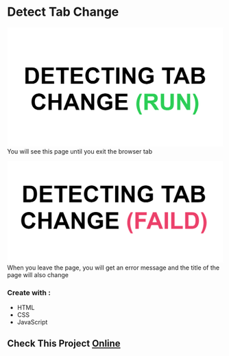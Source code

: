 # Detect Tab Change

![active](./Capture.PNG)
You will see this page until you exit the browser tab


![unactive](./Capture2.PNG)
When you leave the page, you will get an error message and the title of the page will also change

 ### Create with :
  - HTML
  - CSS
  - JavaScript

## Check This Project [Online](https://ariansefatdeveloper.github.io/Detect-Tab-Change/)